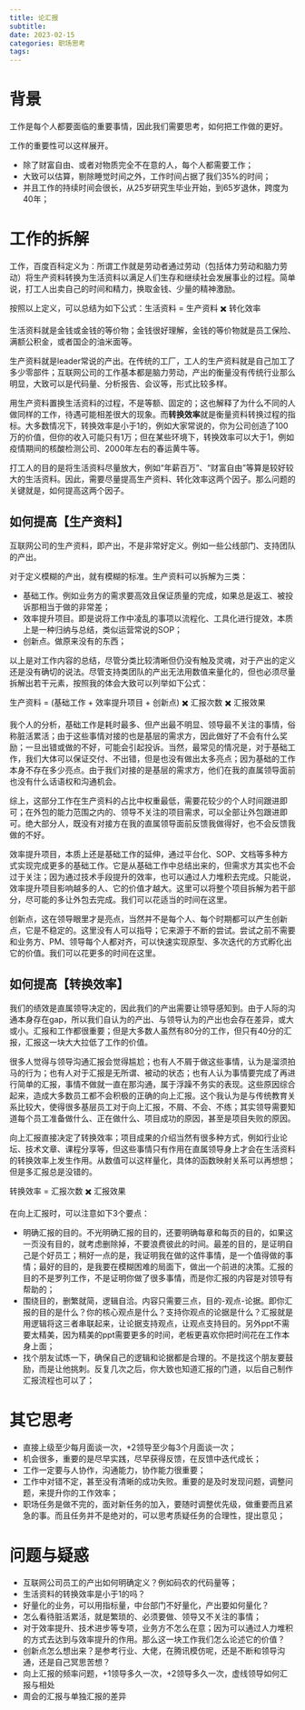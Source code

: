 ```yaml
---
title: 论汇报
subtitle: 
date: 2023-02-15
categories: 职场思考
tags: 
---
```



# 背景
工作是每个人都要面临的重要事情，因此我们需要思考，如何把工作做的更好。

工作的重要性可以这样展开。
- 除了财富自由、或者对物质完全不在意的人，每个人都需要工作；
- 大致可以估算，剔除睡觉时间之外，工作时间占据了我们35%的时间；
- 并且工作的持续时间会很长，从25岁研究生毕业开始，到65岁退休，跨度为40年；


# 工作的拆解
工作，百度百科定义为：所谓工作就是劳动者通过劳动（包括体力劳动和脑力劳动）将生产资料转换为生活资料以满足人们生存和继续社会发展事业的过程。简单说，打工人出卖自己的时间和精力，换取金钱、少量的精神激励。

按照以上定义，可以总结为如下公式：生活资料 = 生产资料 ✖️ 转化效率

生活资料就是金钱或金钱的等价物；金钱很好理解，金钱的等价物就是员工保险、满额公积金，或者国企的油米面等。

生产资料就是leader常说的产出。在传统的工厂，工人的生产资料就是自己加工了多少零部件；互联网公司的工作基本都是脑力劳动，产出的衡量没有传统行业那么明显，大致可以是代码量、分析报告、会议等，形式比较多样。

用生产资料置换生活资料的过程，不是等额、固定的；这也解释了为什么不同的人做同样的工作，待遇可能相差很大的现象。而**转换效率**就是衡量资料转换过程的指标。大多数情况下，转换效率是小于1的，例如大家常说的，你为公司创造了100万的价值，但你的收入可能只有1万；但在某些环境下，转换效率可以大于1，例如疫情期间的核酸检测公司、2000年左右的春运黄牛等。

打工人的目的是将生活资料尽量放大，例如“年薪百万”、“财富自由”等算是较好较大的生活资料。因此，需要尽量提高生产资料、转化效率这两个因子。那么问题的关键就是，如何提高这两个因子。

## 如何提高【生产资料】
互联网公司的生产资料，即产出，不是非常好定义。例如一些公线部门、支持团队的产出。

对于定义模糊的产出，就有模糊的标准。生产资料可以拆解为三类：

- 基础工作。例如业务方的需求要高效且保证质量的完成，如果总是返工、被投诉那相当于做的非常差；
- 效率提升项目。即是说将工作中凌乱的事项以流程化、工具化进行提效，本质上是一种归纳与总结，类似运营常说的SOP；
- 创新点。做原来没有的东西；

以上是对工作内容的总结，尽管分类比较清晰但仍没有触及灵魂，对于产出的定义还是没有确切的说法。尽管支持类团队的产出无法用数值来量化的，但也必须尽量拆解出若干元素，按照我的体会大致可以列举如下公式：

生产资料 = (基础工作 + 效率提升项目 + 创新点) ✖️ 汇报次数 ✖️ 汇报效果

我个人的分析，基础工作是耗时最多、但产出最不明显、领导最不关注的事情，俗称脏活累活；由于这些事情对接的也是基层的需求方，因此做好了不会有什么奖励；一旦出错或做的不好，可能会引起投诉。当然，最常见的情况是，对于基础工作，我们大体可以保证交付、不出错，但是也没有做出太多亮点；因为基础的工作本身不存在多少亮点。由于我们对接的是基层的需求方，他们在我的直属领导面前也没有什么话语权和沟通机会。

综上，这部分工作在生产资料的占比中权重最低，需要花较少的个人时间跟进即可；在外包的能力范围之内的、领导不关注的项目需求，可以全部让外包跟进即可。绝大部分人，既没有对接方在我的直属领导面前反馈我做得好，也不会反馈我做的不好。

效率提升项目，本质上还是基础工作的延伸，通过平台化、SOP、文档等多种方式实现完成更多的基础工作。它是从基础工作中总结出来的，但需求方其实也不会过于关注；因为通过技术手段提升的效率，也可以通过人力堆积去完成。只能说，效率提升项目影响越多的人、它的价值才越大。这里可以将整个项目拆解为若干部分，尽可能的多让外包去完成。我们可以花适当的时间在这里。

创新点，这在领导眼里才是亮点，当然并不是每个人、每个时期都可以产生创新点，它是不稳定的。这里没有人可以指导；它来源于不断的尝试。尝试之前不需要和业务方、PM、领导每个人都对齐，可以快速实现原型、多次迭代的方式孵化出它的价值。我们可以花更多的时间在这里。

## 如何提高【转换效率】
我们的绩效是直属领导决定的，因此我们的产出需要让领导感知到。由于人际的沟通本身存在gap，所以我们自认为的产出、与领导认为的产出也会存在差异，或大或小。汇报和工作都很重要；但是大多数人虽然有80分的工作，但只有40分的汇报，汇报这一块大大拉低了工作的价值。

很多人觉得与领导沟通汇报会觉得尴尬；也有人不屑于做这些事情，认为是溜须拍马的行为；也有人对于汇报是无所谓、被动的状态；也有人认为事情要完成了再进行简单的汇报，事情不做就一直在那沟通，属于浮躁不务实的表现。这些原因综合起来，造成大多数员工都不会积极的正确的向上汇报。这个我认为是与传统教育关系比较大，使得很多基层员工对于向上汇报，不屑、不会、不练；其实领导需要知道每个员工准备做什么、正在做什么、项目成功的原因，甚至是项目失败的原因。

向上汇报直接决定了转换效率；项目成果的介绍当然有很多种方式，例如行业论坛、技术文章、课程分享等，但这些事情只有作用在直属领导身上才会在生活资料的转换效率上发生作用。从数值可以这样量化，具体的函数映射关系可以再想想；但是多汇报总是没错的。

转换效率 = 汇报次数 ✖️ 汇报效果

在向上汇报时，可以注意如下3个要点：

- 明确汇报的目的。不光明确汇报的目的，还要明确每章和每页的目的，如果这一页没有目的，就考虑删除掉，不要浪费彼此的时间。最差的目的，是证明自己是个好员工；稍好一点的是，我证明我在做的这件事情，是一个值得做的事情；最好的目的，是我要在模糊困难的局面下，做出一个前进的决策。汇报的目的不是罗列工作，不是证明你做了很多事情，而是你汇报的内容是对领导有帮助的；
- 围绕目的，删繁就简，逻辑自洽。内容只需要三点，目的-观点-论据。即你汇报的目的是什么？你的核心观点是什么？支持你观点的论据是什么？汇报就是用逻辑将这三者串联起来，让论据支持观点，让观点支持目的。另外ppt不需要太精美，因为精美的ppt需要更多的时间，老板更喜欢你把时间花在工作本身上面；
- 找个朋友试炼一下，确保自己的逻辑和论据都是合理的。不是找这个朋友要鼓励，而是让他挑刺。反复几次之后，你大致也知道汇报的门道，以后自己制作汇报流程也可以了； 


# 其它思考
- 直接上级至少每月面谈一次，+2领导至少每3个月面谈一次；
- 机会很多，重要的是尽早实践，尽早获得反馈，在反馈中迭代成长；
- 工作一定要与人协作，沟通能力，协作能力很重要；
- 工作中对错不定，甚至没有清晰的成功失败。重要的是及时发现问题，调整问题，来提升你的工作效率；
- 职场任务是做不完的，面对新任务的加入，要随时调整优先级，做重要而且紧急的事。而且任务并不是绝对的，可以思考质疑任务的合理性，提出意见；


# 问题与疑惑
- 互联网公司员工的产出如何明确定义？例如码农的代码量等；
- 生活资料的转换效率是小于1的吗？
- 好量化的业务，可以用指标量，中台部门不好量化，产出要如何量化？
- 怎么看待脏活累活，就是繁琐的、必须要做、领导又不关注的事情；
- 对于效率提升、技术进步等专项，业务方不怎么在意；因为可以通过人力堆积的方式去达到与效率提升的作用。那么这一块工作我们怎么论述它的价值？
- 创新点怎么想出来？是参考行业、大佬，在腾讯模仿呢，还是不断和领导沟通，还是自己冥思苦想？
- 向上汇报的频率问题，+1领导多久一次，+2领导多久一次，虚线领导如何汇报与相处
- 周会的汇报与单独汇报的差异
